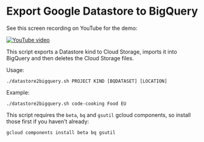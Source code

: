 # Export Google Datastore to BigQuery

See this screen recording on YouTube for the demo:

[![YouTube video](https://img.youtube.com/vi/dGyQCE3bWkU/0.jpg)](https://www.youtube.com/watch?v=dGyQCE3bWkU "Google Cloud Datastore to BigQuery")

This script exports a Datastore kind to Cloud Storage, imports it into BigQuery and then deletes the Cloud Storage files.

Usage:

    ./datastore2bigquery.sh PROJECT KIND [BQDATASET] [LOCATION]

Example:

    ./datastore2bigquery.sh code-cooking Food EU

This script requires the `beta`, `bq` and `gsutil` gcloud components, so install those first if you haven't already:

    gcloud components install beta bq gsutil
